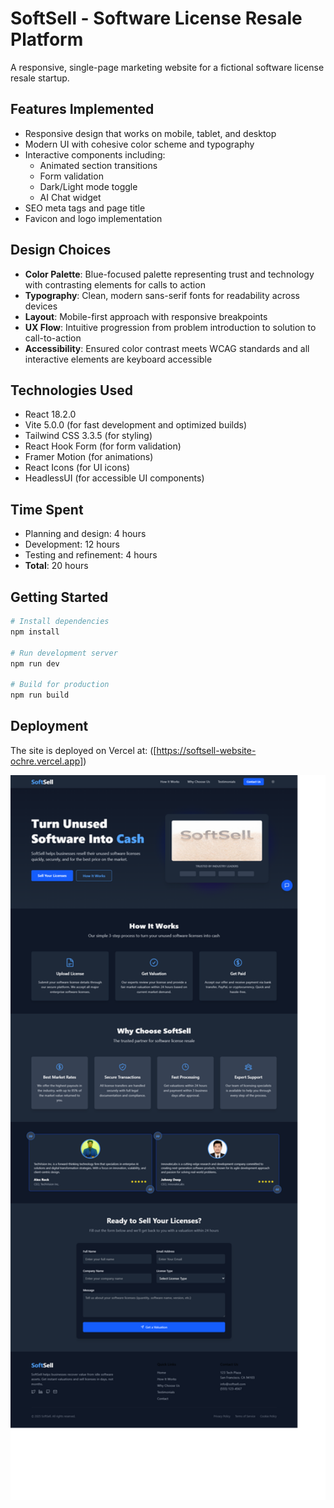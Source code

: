  # SoftSell - Software License Resale Platform

A responsive, single-page marketing website for a fictional software license resale startup.

## Features Implemented

- Responsive design that works on mobile, tablet, and desktop
- Modern UI with cohesive color scheme and typography
- Interactive components including:
  - Animated section transitions
  - Form validation
  - Dark/Light mode toggle
  - AI Chat widget
- SEO meta tags and page title
- Favicon and logo implementation

## Design Choices

- **Color Palette**: Blue-focused palette representing trust and technology with contrasting elements for calls to action
- **Typography**: Clean, modern sans-serif fonts for readability across devices
- **Layout**: Mobile-first approach with responsive breakpoints
- **UX Flow**: Intuitive progression from problem introduction to solution to call-to-action
- **Accessibility**: Ensured color contrast meets WCAG standards and all interactive elements are keyboard accessible

## Technologies Used

- React 18.2.0
- Vite 5.0.0 (for fast development and optimized builds)
- Tailwind CSS 3.3.5 (for styling)
- React Hook Form (for form validation)
- Framer Motion (for animations)
- React Icons (for UI icons)
- HeadlessUI (for accessible UI components)

## Time Spent

- Planning and design: 4 hours
- Development: 12 hours
- Testing and refinement: 4 hours
- **Total**: 20 hours

## Getting Started

```bash
# Install dependencies
npm install

# Run development server
npm run dev

# Build for production
npm run build
```

## Deployment

The site is deployed on Vercel at: ([https://softsell-website-ochre.vercel.app])

<img src="/src/assets/fullImage1.png" alt="SoftSell Website" width="800" />